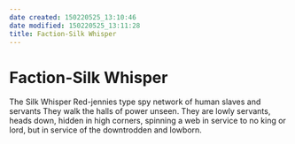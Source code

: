 ```yaml
---
date created: 150220525_13:10:46
date modified: 150220525_13:11:28
title: Faction-Silk Whisper
---
```

# Faction-Silk Whisper

The Silk Whisper
Red-jennies type spy network of human slaves and servants
They walk the halls of power unseen. They are lowly servants, heads down, hidden in high corners, spinning a web in service to no king or lord, but in service of the downtrodden and lowborn.

